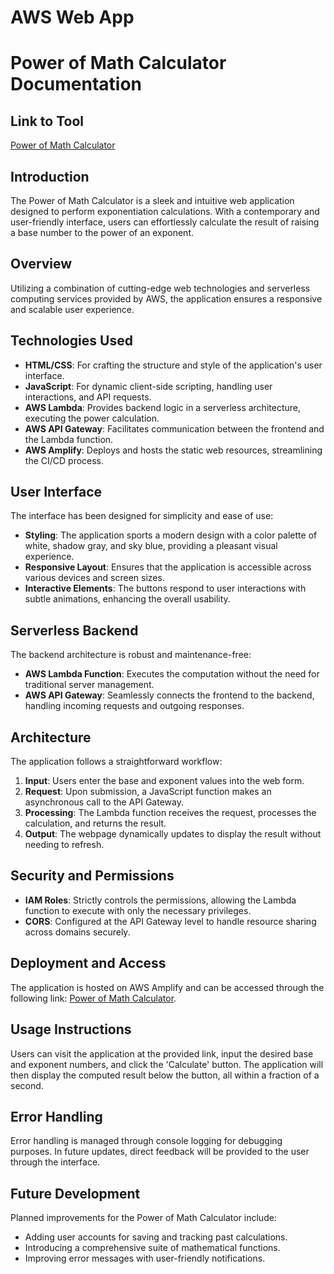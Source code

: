 # AWS Web App

# Power of Math Calculator Documentation

## Link to Tool
[Power of Math Calculator](https://dev.dul393waikcxb.amplifyapp.com/)

## Introduction

The Power of Math Calculator is a sleek and intuitive web application designed to perform exponentiation calculations. With a contemporary and user-friendly interface, users can effortlessly calculate the result of raising a base number to the power of an exponent.

## Overview

Utilizing a combination of cutting-edge web technologies and serverless computing services provided by AWS, the application ensures a responsive and scalable user experience.

## Technologies Used

- **HTML/CSS**: For crafting the structure and style of the application's user interface.
- **JavaScript**: For dynamic client-side scripting, handling user interactions, and API requests.
- **AWS Lambda**: Provides backend logic in a serverless architecture, executing the power calculation.
- **AWS API Gateway**: Facilitates communication between the frontend and the Lambda function.
- **AWS Amplify**: Deploys and hosts the static web resources, streamlining the CI/CD process.

## User Interface

The interface has been designed for simplicity and ease of use:

- **Styling**: The application sports a modern design with a color palette of white, shadow gray, and sky blue, providing a pleasant visual experience.
- **Responsive Layout**: Ensures that the application is accessible across various devices and screen sizes.
- **Interactive Elements**: The buttons respond to user interactions with subtle animations, enhancing the overall usability.

## Serverless Backend

The backend architecture is robust and maintenance-free:

- **AWS Lambda Function**: Executes the computation without the need for traditional server management.
- **AWS API Gateway**: Seamlessly connects the frontend to the backend, handling incoming requests and outgoing responses.

## Architecture

The application follows a straightforward workflow:

1. **Input**: Users enter the base and exponent values into the web form.
2. **Request**: Upon submission, a JavaScript function makes an asynchronous call to the API Gateway.
3. **Processing**: The Lambda function receives the request, processes the calculation, and returns the result.
4. **Output**: The webpage dynamically updates to display the result without needing to refresh.

## Security and Permissions

- **IAM Roles**: Strictly controls the permissions, allowing the Lambda function to execute with only the necessary privileges.
- **CORS**: Configured at the API Gateway level to handle resource sharing across domains securely.

## Deployment and Access

The application is hosted on AWS Amplify and can be accessed through the following link: [Power of Math Calculator](https://dev.dul393waikcxb.amplifyapp.com/).

## Usage Instructions

Users can visit the application at the provided link, input the desired base and exponent numbers, and click the 'Calculate' button. The application will then display the computed result below the button, all within a fraction of a second.

## Error Handling

Error handling is managed through console logging for debugging purposes. In future updates, direct feedback will be provided to the user through the interface.

## Future Development

Planned improvements for the Power of Math Calculator include:

- Adding user accounts for saving and tracking past calculations.
- Introducing a comprehensive suite of mathematical functions.
- Improving error messages with user-friendly notifications.

